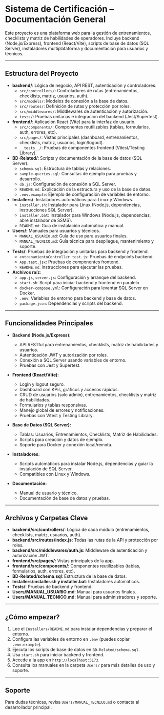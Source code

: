 # Sistema de Certificación – Documentación General

Este proyecto es una plataforma web para la gestión de entrenamientos, checklists y matriz de habilidades de operadores. Incluye backend (Node.js/Express), frontend (React/Vite), scripts de base de datos (SQL Server), instaladores multiplataforma y documentación para usuarios y técnicos.

---

## Estructura del Proyecto

- **backend/**: Lógica de negocio, API REST, autenticación y controladores.
  - `src/controllers/`: Controladores de rutas (entrenamientos, checklists, matriz, usuarios, auth).
  - `src/models/`: Modelos de conexión a la base de datos.
  - `src/routes/`: Definición de rutas y protección por roles.
  - `src/middlewares/`: Middlewares de autenticación y autorización.
  - `tests/`: Pruebas unitarias e integración del backend (Jest/Supertest).
- **frontend/**: Aplicación React (Vite) para la interfaz de usuario.
  - `src/components/`: Componentes reutilizables (tablas, formularios, auth, errores, etc).
  - `src/pages/`: Vistas principales (dashboard, entrenamientos, checklists, matriz, usuarios, login/logout).
  - `__tests__/`: Pruebas de componentes frontend (Vitest/Testing Library).
- **BD-Related/**: Scripts y documentación de la base de datos (SQL Server).
  - `schema.sql`: Estructura de tablas y relaciones.
  - `sample-queries.sql`: Consultas de ejemplo para pruebas y desarrollo.
  - `db.js`: Configuración de conexión a SQL Server.
  - `README.md`: Explicación de la estructura y uso de la base de datos.
  - `.env.example`: Ejemplo de configuración de variables de entorno.
- **Installers/**: Instaladores automáticos para Linux y Windows.
  - `installer.sh`: Instalador para Linux (Node.js, dependencias, instrucciones SQL Server).
  - `installer.bat`: Instalador para Windows (Node.js, dependencias, abre instalador de SSMS).
  - `README.md`: Guía de instalación automática y manual.
- **Users/**: Manuales para usuarios y técnicos.
  - `MANUAL_USUARIO.md`: Guía de uso para usuarios finales.
  - `MANUAL_TECNICO.md`: Guía técnica para despliegue, mantenimiento y soporte.
- **Tests/**: Pruebas de integración y unitarias para backend y frontend.
  - `entrenamientoController.test.js`: Pruebas de endpoints backend.
  - `App.test.jsx`: Pruebas de componentes frontend.
  - `README.md`: Instrucciones para ejecutar las pruebas.
- **Archivos raíz**:
  - `app.js`, `server.js`: Configuración y arranque del backend.
  - `start.sh`: Script para iniciar backend y frontend en paralelo.
  - `docker-compose.yml`: Configuración para levantar SQL Server en Docker.
  - `.env`: Variables de entorno para backend y base de datos.
  - `package.json`: Dependencias y scripts del backend.

---

## Funcionalidades Principales

- **Backend (Node.js/Express):**

  - API RESTful para entrenamientos, checklists, matriz de habilidades y usuarios.
  - Autenticación JWT y autorización por roles.
  - Conexión a SQL Server usando variables de entorno.
  - Pruebas con Jest y Supertest.

- **Frontend (React/Vite):**

  - Login y logout seguro.
  - Dashboard con KPIs, gráficos y accesos rápidos.
  - CRUD de usuarios (solo admin), entrenamientos, checklists y matriz de habilidades.
  - Formularios y tablas responsivas.
  - Manejo global de errores y notificaciones.
  - Pruebas con Vitest y Testing Library.

- **Base de Datos (SQL Server):**

  - Tablas: Usuarios, Entrenamientos, Checklists, Matriz de Habilidades.
  - Scripts para creación y datos de ejemplo.
  - Soporte para Docker y conexión local/remota.

- **Instaladores:**

  - Scripts automáticos para instalar Node.js, dependencias y guiar la instalación de SQL Server.
  - Compatibles con Linux y Windows.

- **Documentación:**
  - Manual de usuario y técnico.
  - Documentación de base de datos y pruebas.

---

## Archivos y Carpetas Clave

- **backend/src/controllers/**: Lógica de cada módulo (entrenamientos, checklists, matriz, usuarios, auth).
- **backend/src/routes/index.js**: Todas las rutas de la API y protección por roles.
- **backend/src/middlewares/auth.js**: Middleware de autenticación y autorización JWT.
- **frontend/src/pages/**: Vistas principales de la app.
- **frontend/src/components/**: Componentes reutilizables (tablas, formularios, auth, errores, etc).
- **BD-Related/schema.sql**: Estructura de la base de datos.
- **Installers/installer.sh y installer.bat**: Instaladores automáticos.
- **Tests/**: Pruebas de backend y frontend.
- **Users/MANUAL_USUARIO.md**: Manual para usuarios finales.
- **Users/MANUAL_TECNICO.md**: Manual para administradores y soporte.

---

## ¿Cómo empezar?

1. Lee el `Installers/README.md` para instalar dependencias y preparar el entorno.
2. Configura las variables de entorno en `.env` (puedes copiar `.env.example`).
3. Ejecuta los scripts de base de datos en `BD-Related/schema.sql`.
4. Usa `start.sh` para iniciar backend y frontend.
5. Accede a la app en `http://localhost:5173`.
6. Consulta los manuales en la carpeta `Users/` para más detalles de uso y soporte.

---

## Soporte

Para dudas técnicas, revisa `Users/MANUAL_TECNICO.md` o contacta al desarrollador principal.
